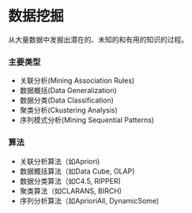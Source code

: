 # 数据挖掘

从大量数据中发掘出潜在的、未知的和有用的知识的过程。

### 主要类型

* 关联分析\(Mining Association Rules\)
* 数据概括\(Data Generalization\)
* 数据分类\(Data Classification\)
* 聚类分析\(Ckustering Analysis\)
* 序列模式分析\(Mining Sequential Patterns\)

### 算法

* 关联分析算法（如Apriori\)
* 数据概括算法（如Data Cube, OLAP\)
* 数据分类算法（如C4.5, RIPPER\)
* 聚类算法（如CLARANS, BIRCH\)
* 序列分析算法（如AprioriAll, DynamicSome\)



